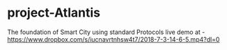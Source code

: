 # project-Atlantis
The foundation of Smart City using standard Protocols
live demo at -https://www.dropbox.com/s/iucnavrtnhsw4t7/2018-7-3-14-6-5.mp4?dl=0
